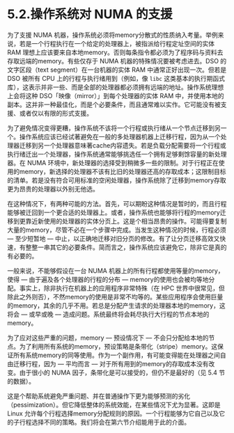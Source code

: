 # 5.2.操作系统对 NUMA 的支援

为了支援 NUMA 机器，操作系统必须将memory分散式的性质纳入考量。举例来说，若是一个行程执行在一个给定的处理器上，被指派给行程定址空间的实体 RAM 理想上应该要来自本地memory。否则每条指令都必须为了程序码与资料去存取远端的memory。有些仅存于 NUMA 机器的特殊情况要被考虑进去。DSO 的文字区段（text segment）在一台机器的实体 RAM 中通常正好出现一次。但若是 DSO 被所有 CPU 上的行程与执行绪用到（例如，像 `libc` 这类基本的执行期函式库），这表示并非一些、而是全部的处理器都必须拥有远端的地址。操作系统理想上会将这种 DSO「映像（mirror）」到每个处理器的实体 RAM 中，并使用本地的副本。这并非一种最佳化，而是个必要条件，而且通常难以实作。它可能没有被支援、或者仅以有限的形式支援。

为了避免情况变得更糟，操作系统不该将一个行程或执行绪从一个节点迁移到另一个。操作系统应该已经试著避免在一般的多处理器机器上迁移行程，因为从一个处理器迁移到另一个处理器意味著cache内容遗失。若是负载分配需要将一个行程或执行绪迁出一个处理器，操作系统通常能够挑选任一个拥有足够剩馀容量的新处理器。在 NUMA 环境中，新处理器的选择受到稍微多一些的限制。对于行程正在使用的memory，新选择的处理器不该有比旧的处理器还高的存取成本；这限制目标的清单。若是没有符合可用标准的空闲处理器，操作系统除了迁移到memory存取更为昂贵的处理器以外别无他选。

在这种情况下，有两种可能的方法。首先，可以期盼这种情况是暂时的，而且行程能够被迁回到一个更合适的处理器上。或者，操作系统也能够将行程的memory迁移到更靠近新使用的处理器的实体分页上。这是个相当昂贵的操作。可能得要复制大量的memory，尽管不必在一个步骤中完成。当发生这种情况的时候，行程必须 –– 至少短暂地 –– 中止，以正确地迁移对旧分页的修改。有了让分页迁移高效又快速，有整整一串其它的必要条件。简而言之，操作系统应该避免它，除非它是真的有必要的。

一般来说，不能够假设在一台 NUMA 机器上的所有行程都使用等量的memory，使得 –– 由于遍及各个处理器的行程的分布 –– memory的使用也会被均等地分配。事实上，除非执行在机器上的应用程序非常特殊（在 HPC 世界中很常见，但除此之外则否），不然memory的使用是非常不均等的。某些应用程序会使用巨量的memory，其余的几乎不用。若总是分配产生请求的处理器本地的memory，这将会 –– 或早或晚 –– 造成问题。系统最终将会耗尽执行大行程的节点本地的memory。

为了应对这些严重的问题，memory –– 预设情况下 –– 不会只分配给本地的节点。为了利用所有系统的memory，预设策略是条带化（stripe）memory。这保证所有系统memory的同等使用。作为一个副作用，有可能变得能在处理器之间自由迁移行程，因为 –– 平均而言 –– 对于所有用到的memory的存取成本没有改变。由于很小的 NUMA 因子，条带化是可以接受的，但仍不是最好的（见 5.4 节的数据）。

这是个帮助系统避免严重问题、并在普通操作下更为能够预测的劣化（pessimization）。但它降低整体的系统效能，在某些情况下尤为显著。这即是 Linux 允许每个行程选择memory分配规则的原因。一个行程能够为它自己以及它的子行程选择不同的策略。我们将会在第六节介绍能用于此的介面。

